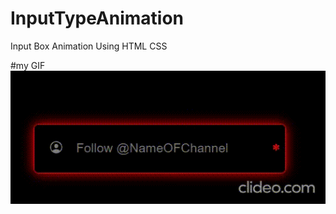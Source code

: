 # InputTypeAnimation
Input Box Animation Using HTML CSS

#my GIF
![inputtypeanimation](https://github.com/1234patil8/InputTypeAnimation/blob/main/inputtypeanimation.gif)
